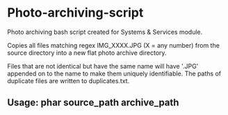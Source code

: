 # Photo-archiving-script
Photo archiving bash script created for Systems &amp; Services module.

Copies all files matching regex IMG_XXXX.JPG (X = any number) from the source directory into a new flat photo archive directory.

Files that are not identical but have the same name will have '.JPG' appended on to the name to make them uniquely identifiable. The paths of duplicate files are written to duplicates.txt.

## Usage: phar source_path archive_path
